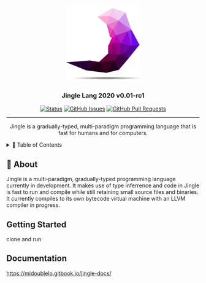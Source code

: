 <p align="center">
  <a href="" rel="noopener">
 <img width=200px height=200px src="https://raw.githubusercontent.com/exedys/jingle-lang/master/jingle%20logo.png" alt="Jingle Logo"></a>
</p>

<h3 align="center">Jingle Lang 2020 v0.01-rc1</h3>

<div align="center">

  [![Status](https://img.shields.io/badge/status-active-success.svg?style=for-the-badge)](https://github.com/jingle-lang/jingle/blob/master/CHANGELOG.md)
  [![GitHub Issues](https://img.shields.io/github/issues/jingle-lang/jingle?style=for-the-badge)](https://github.com/jingle-lang/jingle/issues)
  [![GitHub Pull Requests](https://img.shields.io/github/issues-pr/jingle-lang/jingle?style=for-the-badge)](https://github.com/jingle-lang/jingle/pulls)

</div>

---

<p align="center"> Jingle is a gradually-typed, multi-paradigm programming language that is fast for humans and for computers.
    <br> 
</p>

<details>
<summary>📝 Table of Contents</summary>
<br />
  
- [About](#about)
- [Examples](https://github.com/jingle-lang/jingle/tree/master/examples)
- [Getting Started](#getting_started)
- [Documentation](#docs)
- [Coming Soon](../master/docs/COMING_SOON.md)
- [Contributing](../master/docs/CONTRIBUTING.md)
- [Changelog](../master/docs/CHANGELOG.md)
- [Code of Conduct](../master/docs/CODE_OF_CONDUCT.md)
</details>

## 📜 About <a name = "about"></a>
Jingle is a multi-paradigm, gradually-typed programming language currently in development. It makes use of type inferrence and code in Jingle is fast to run and compile while still retaining small source files and binaries. It currently compiles to its own bytecode virtual machine with an LLVM compiler in progress.

## Getting Started <a name = "getting_started"></a>
clone and run

## Documentation <a name = "docs"></a>
https://midoublelo.gitbook.io/jingle-docs/
